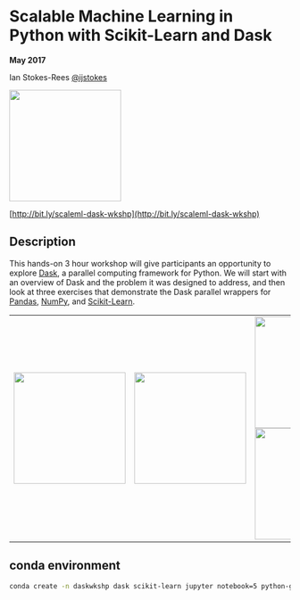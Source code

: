 Scalable Machine Learning in Python with Scikit-Learn and Dask 
===============
**May 2017**

Ian Stokes-Rees [@ijstokes](http://twitter.com/ijstokes)

<a href=https://dask.pydata.org ><img src=https://www.continuum.io/sites/default/files/dask_stacked.png
 width=200 />
</a>

[http://bit.ly/scaleml-dask-wkshp](http://bit.ly/scaleml-dask-wkshp)

## Description

This hands-on 3 hour workshop will give participants an opportunity to explore [Dask](http://dask.pydata.org), a parallel computing framework for Python.  We will start with an overview of Dask and the problem it was designed to address, and then look at three exercises that demonstrate the Dask parallel wrappers for [Pandas](http://pandas.pydata.org), [NumPy](http://www.numpy.org), and [Scikit-Learn](http://www.scikit-learn.org).

<table>
<tr><td>
<a href=https://dask.pydata.org ><img src=https://www.continuum.io/sites/default/files/dask_stacked.png
 width=200 />
</a>

</td>
<td>
<a href=http://scikit-learn.org/ ><img src=http://scikit-learn.org/stable/_images/scikit-learn-logo-notext.png
 width=200 />
</a>
</td>
<td>
<a href=http://pandas.pydata.org ><img src=http://people.math.sc.edu/etpalmer/Images/pandas_logo.png
 width=200 />
</a>
<br/>
<a href=http://www.numpy.org ><img src=https://valohai.com/static/img/support-logos/numpy-simple.svg
 width=200 />
</a>
</td></tr>
</table>

## conda environment

```bash
conda create -n daskwkshp dask scikit-learn jupyter notebook=5 python-graphviz pandas python=3.6
```
